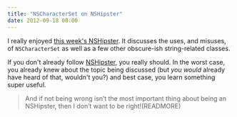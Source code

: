 ```yaml
---
title: "NSCharacterSet on NSHipster"
date: 2012-09-18 00:00
---
```


I really enjoyed [this week's NSHipster](http://nshipster.com/nscharacterset/?utm_source=feedburner&utm_medium=feed&utm_campaign=Feed%3A+NSHipster+%28NSHipster%29). It discusses the uses, and misuses, of `NSCharacterSet` as well as a few other obscure-ish string-related classes.

If you don't already follow [NSHipster](http://nshipster.com), you really should. In the worst case, you already knew about the topic being discussed (but _you would_ already have heard of that, wouldn't you?) and best case, you learn something super useful.

> And if not being wrong isn’t the most important thing about being an NSHipster, then I don’t want to be right!(READMORE)
